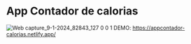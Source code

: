 <h1>App Contador de calorias</h1>

![Web capture_9-1-2024_82843_127 0 0 1](https://github.com/Misael00103/Contador-de-calorias/assets/68718644/e84bf88f-4f78-47a3-80be-da0ebfbb90c0)
DEMO: https://appcontador-calorias.netlify.app/

